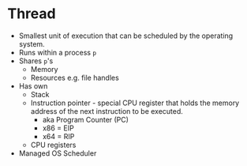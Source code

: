 # Thread

- Smallest unit of execution that can be scheduled by the operating system.
- Runs within a process `p`
- Shares `p`'s
    - Memory
    - Resources e.g. file handles
- Has own
    - Stack
    - Instruction pointer - special CPU register that holds the memory address of the next instruction to be executed.
        - aka Program Counter (PC)
        - x86 = EIP
        - x64 = RIP
    - CPU registers
- Managed OS Scheduler